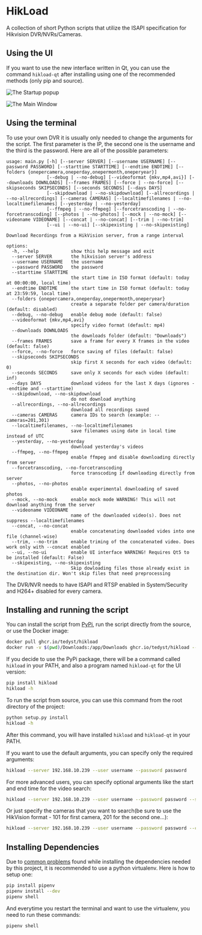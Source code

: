 # HikLoad

A collection of short Python scripts that utilize the ISAPI specification for Hikvision DVR/NVRs/Cameras.

## Using the UI

If you want to use the new interface written in Qt, you can use the command `hikload-qt` after installing using one of the recommended methods (only pip and source). 

![The Startup popup](docs/startup.png)

![The Main Window](docs/mainwindow.png)

## Using the terminal

To use your own DVR it is usually only needed to change the arguments for the script. The first parameter is the IP, the second one is the username and the third is the password. Here are all of the possible parameters:

```
usage: main.py [-h] [--server SERVER] [--username USERNAME] [--password PASSWORD] [--starttime STARTTIME] [--endtime ENDTIME] [--folders {onepercamera,oneperday,onepermonth,oneperyear}]
               [--debug | --no-debug] [--videoformat {mkv,mp4,avi}] [--downloads DOWNLOADS] [--frames FRAMES] [--force | --no-force] [--skipseconds SKIPSECONDS] [--seconds SECONDS] [--days DAYS]
               [--skipdownload | --no-skipdownload] [--allrecordings | --no-allrecordings] [--cameras CAMERAS] [--localtimefilenames | --no-localtimefilenames] [--yesterday | --no-yesterday]
               [--ffmpeg | --no-ffmpeg] [--forcetranscoding | --no-forcetranscoding] [--photos | --no-photos] [--mock | --no-mock] [--videoname VIDEONAME] [--concat | --no-concat] [--trim | --no-trim]
               [--ui | --no-ui] [--skipexisting | --no-skipexisting]

Download Recordings from a HikVision server, from a range interval

options:
  -h, --help            show this help message and exit
  --server SERVER       the hikvision server's address
  --username USERNAME   the username
  --password PASSWORD   the password
  --starttime STARTTIME
                        the start time in ISO format (default: today at 00:00:00, local time)
  --endtime ENDTIME     the start time in ISO format (default: today at 23:59:59, local time)
  --folders {onepercamera,oneperday,onepermonth,oneperyear}
                        create a separate folder per camera/duration (default: disabled)
  --debug, --no-debug   enable debug mode (default: false)
  --videoformat {mkv,mp4,avi}
                        specify video format (default: mp4)
  --downloads DOWNLOADS
                        the downloads folder (default: "Downloads")
  --frames FRAMES       save a frame for every X frames in the video (default: false)
  --force, --no-force   force saving of files (default: false)
  --skipseconds SKIPSECONDS
                        skip first X seconds for each video (default: 0)
  --seconds SECONDS     save only X seconds for each video (default: inf)
  --days DAYS           download videos for the last X days (ignores --endtime and --starttime)
  --skipdownload, --no-skipdownload
                        do not download anything
  --allrecordings, --no-allrecordings
                        download all recordings saved
  --cameras CAMERAS     camera IDs to search (example: --cameras=201,301)
  --localtimefilenames, --no-localtimefilenames
                        save filenames using date in local time instead of UTC
  --yesterday, --no-yesterday
                        download yesterday's videos
  --ffmpeg, --no-ffmpeg
                        enable ffmpeg and disable downloading directly from server
  --forcetranscoding, --no-forcetranscoding
                        force transcoding if downloading directly from server
  --photos, --no-photos
                        enable experimental downloading of saved photos
  --mock, --no-mock     enable mock mode WARNING! This will not download anything from the server
  --videoname VIDEONAME
                        name of the downloaded video(s). Does not suppress --localtimefilenames
  --concat, --no-concat
                        enable concatenating downloaded vides into one file (channel-wise)
  --trim, --no-trim     enable triming of the concatenated video. Does work only with --concat enabled
  --ui, --no-ui         enable UI interface WARNING! Requires Qt5 to be installed (default: False)
  --skipexisting, --no-skipexisting
                        Skip dowloading files those already exist in the destination dir. Won't skip files that need preprocessing
```

The DVR/NVR needs to have ISAPI and RTSP enabled in System/Security and H264+ disabled for every camera.

## Installing and running the script

You can install the script from [PyPi](https://pypi.org/project/hikload/), run the script directly from the source, or use the Docker image:

```bash
docker pull ghcr.io/tedyst/hikload
docker run -v $(pwd)/Downloads:/app/Downloads ghcr.io/tedyst/hikload --server 192.168.10.239 --user admin --password password
```

If you decide to use the PyPi package, there will be a command called `hikload` in your PATH, and also a program named `hikload-qt` for the UI version:
```bash
pip install hikload
hikload -h
```

To run the script from source, you can use this command from the root directory of the project:
```bash
python setup.py install
hikload -h
```
After this command, you will have installed `hikload` and `hikload-qt` in your PATH.

If you want to use the default arguments, you can specify only the required arguments:

```bash
hikload --server 192.168.10.239 --user username --password password
```

For more advanced users, you can specify optional arguments like the start and end time for the video search:

```bash
hikload --server 192.168.10.239 --user username --password password --starttime 2021-09-19T03:00:00+03:00 --endtime 2021-09-20T04:00:00+00:00
```

Or just specify the cameras that you want to search(be sure to use the HikVision format - 101 for first camera, 201 for the second one...):

```bash
hikload --server 192.168.10.239 --user username --password password --cameras=201,301
```

## Installing Dependencies

Due to [common problems](https://github.com/kkroening/ffmpeg-python/issues/174#issuecomment-561546739) found while installing the dependencies needed by this project, it is recommended to use a python virtualenv. Here is how to setup one:

```bash
pip install pipenv
pipenv install --dev
pipenv shell
```

And everytime you restart the terminal and want to use the virtualenv, you need to run these commands:

```bash
pipenv shell
```
